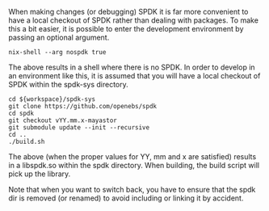 
When making changes (or debugging) SPDK it is far more convenient to have a
local checkout of SPDK rather than dealing with packages. To make this a bit
easier, it is possible to enter the development environment by passing an
optional argument.

```
nix-shell --arg nospdk true
```

The above results in a shell where there is no SPDK. In order to develop in an
environment like this, it is assumed that you will have a local checkout of SPDK
within the spdk-sys directory.

```
cd ${workspace}/spdk-sys
git clone https://github.com/openebs/spdk
cd spdk
git checkout vYY.mm.x-mayastor
git submodule update --init --recursive
cd ..
./build.sh
```

The above (when the proper values for YY, mm and x are satisfied) results in a
libspdk.so within the spdk directory. When building, the build script will pick
up the library.

Note that when you want to switch back, you have to ensure that the spdk dir is
removed (or renamed) to avoid including or linking it by accident.
